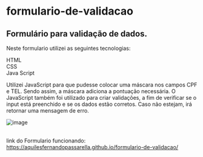 # formulario-de-validacao


## Formulário para validação de dados.

Neste formulario utilizei as seguintes tecnologias:

HTML <br>
CSS<br>
Java Script <br>

Utilizei JavaScript para que pudesse colocar uma máscara nos campos CPF e TEL. Sendo assim, a máscara adiciona a pontuação necessária. O JavaScript também foi utilizado para criar validações, a fim de verificar se o input está preenchido e se os dados estão corretos. Caso não estejam, irá retornar uma mensagem de erro.


![image](https://user-images.githubusercontent.com/96602150/232349607-0caecb88-410b-478e-a0ba-812cd9fc6bd5.png) <br><br>

link do Formulario funcionando: https://aquilesfernandopassarella.github.io/formulario-de-validacao/

